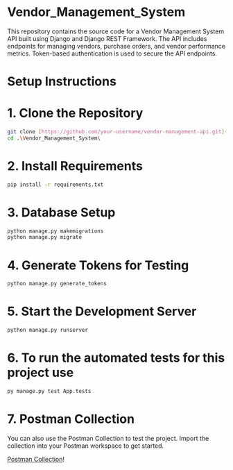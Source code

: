 # Vendor_Management_System

This repository contains the source code for a Vendor Management System API built using Django and Django REST Framework. The API includes endpoints for managing vendors, purchase orders, and vendor performance metrics. Token-based authentication is used to secure the API endpoints.

# Setup Instructions

# 1. Clone the Repository
```bash
git clone [https://github.com/your-username/vendor-management-api.git](https://github.com/Nikh7l/Vendor_Management_System.git)
cd .\Vendor_Management_System\
```

# 2. Install Requirements

```bash
pip install -r requirements.txt
```

# 3. Database Setup

```bash
python manage.py makemigrations
python manage.py migrate
```

# 4. Generate Tokens for Testing

```bash
python manage.py generate_tokens
```

# 5. Start the Development Server

```bash
python manage.py runserver
```
# 6. To run the automated tests for this project use 

```bash
py manage.py test App.tests
```
# 7. Postman Collection

You can also use the Postman Collection to test the project. Import the collection into your Postman workspace to get started.

[Postman Collection](https://www.postman.com/n7khil/workspace/fatmug/collection/30187028-bff1cfab-5050-418a-9053-c9129e1da558?action=share&creator=30187028)!
